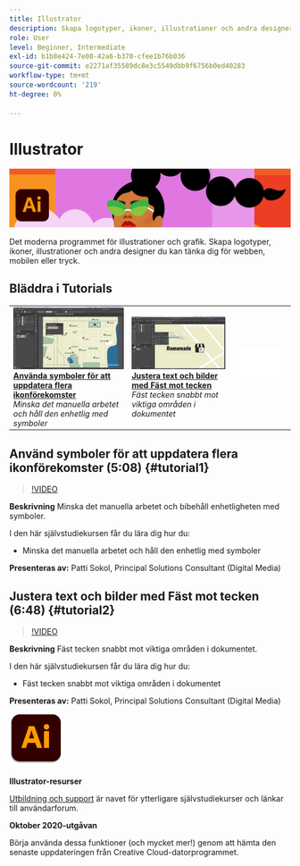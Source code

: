 ```yaml
---
title: Illustrator
description: Skapa logotyper, ikoner, illustrationer och andra designer du kan tänka dig för webben, mobilen eller tryck
role: User
level: Beginner, Intermediate
exl-id: b1b8e424-7e08-42a6-b370-cfee1b76b036
source-git-commit: e2271af35589dc8e3c5549dbb9f6756b0ed40283
workflow-type: tm+mt
source-wordcount: '219'
ht-degree: 0%

---
```


# Illustrator

![Tutorial Hero Image](../assets/Illustrator.jpg)

Det moderna programmet för illustrationer och grafik. Skapa logotyper, ikoner, illustrationer och andra designer du kan tänka dig för webben, mobilen eller tryck.

## Bläddra i Tutorials

<table style="table-layout:fixed">
<tr>
 <td>
   <a href="illustrator.md#tutorial1">
      <img alt="Använda symboler för att uppdatera flera ikonförekomster" src="../assets/Illustrator_symbols_sokol_thumbnail.jpg" />
   </a>
    <div>
   <a href="illustrator.md#tutorial1"><strong>Använda symboler för att uppdatera flera ikonförekomster</strong></a>
    </div>
    <em>Minska det manuella arbetet och håll den enhetlig med symboler</em>
    <br>
  </td>
  <td>
    <a href="illustrator.md#tutorial2">
        <img alt="Justera text och bilder med Fäst mot tecken" src="../assets/illustrator_glyphAlign_sokol_thumbnail.jpg" />
    </a>
    <div>
    <a href="illustrator.md#tutorial2"><strong>Justera text och bilder med Fäst mot tecken</strong></a>
    </div>
    <em>Fäst tecken snabbt mot viktiga områden i dokumentet</em>
    <br>
  </td>
  <td>
    <img alt="Mellanrum" src="../assets/Whitespacer.png" />
    <div>
    <br>
  </td>
</tr>
</table>

## Använd symboler för att uppdatera flera ikonförekomster (5:08) {#tutorial1}

>[!VIDEO](https://video.tv.adobe.com/v/326816?hidetitle=true)

**Beskrivning**
Minska det manuella arbetet och bibehåll enhetligheten med symboler.

I den här självstudiekursen får du lära dig hur du:
* Minska det manuella arbetet och håll den enhetlig med symboler

**Presenteras av:**
Patti Sokol, Principal Solutions Consultant (Digital Media)

## Justera text och bilder med Fäst mot tecken (6:48) {#tutorial2}

>[!VIDEO](https://video.tv.adobe.com/v/326817?hidetitle=true)

**Beskrivning**
Fäst tecken snabbt mot viktiga områden i dokumentet.

I den här självstudiekursen får du lära dig hur du:
* Fäst tecken snabbt mot viktiga områden i dokumentet

**Presenteras av:**
Patti Sokol, Principal Solutions Consultant (Digital Media)

![Illustrator-logotyp](../assets/ai_appicon_96.png)

**Illustrator-resurser**

[Utbildning och support](https://helpx.adobe.com/support/illustrator.html) är navet för ytterligare självstudiekurser och länkar till användarforum.

**Oktober 2020-utgåvan**

Börja använda dessa funktioner (och mycket mer!) genom att hämta den senaste uppdateringen från Creative Cloud-datorprogrammet.

